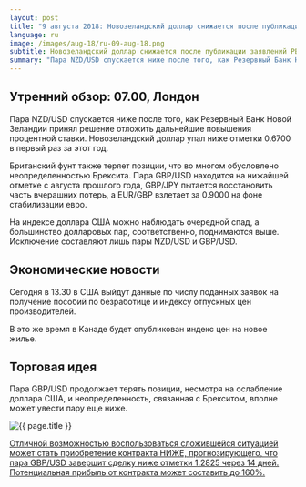 ```yaml
---
layout: post
title: "9 августа 2018: Новозеландский доллар снижается после публикации заявлений РБНЗ"
language: ru
image: /images/aug-18/ru-09-aug-18.png
subtitle: Новозеландский доллар снижается после публикации заявлений РБНЗ
summary: "Пара NZD/USD спускается ниже после того, как Резервный Банк Новой Зеландии принял решение отложить дальнейшие повышения процентной ставки"
---
```

## Утренний обзор: 07.00, Лондон
 
Пара NZD/USD спускается ниже после того, как Резервный Банк Новой Зеландии принял решение отложить дальнейшие повышения процентной ставки. Новозеландский доллар упал ниже отметки 0.6700 в первый раз за этот год.

Британский фунт также теряет позиции, что во многом обусловлено неопределенностью Брексита. Пара GBP/USD находится на нижайшей отметке с августа прошлого года, GBP/JPY пытается восстановить часть вчерашних потерь, а EUR/GBP взлетает за 0.9000 на фоне стабилизации евро.

На индексе доллара США можно наблюдать очередной спад, а большинство долларовых пар, соответственно, поднимаются выше. Исключение составляют лишь пары NZD/USD и GBP/USD.
 
## Экономические новости
 
Сегодня в 13.30 в США выйдут данные по числу поданных заявок на получение пособий по безработице и индексу отпускных цен производителей.

В это же время в Канаде будет опубликован индекс цен на новое жилье.
 
## Торговая идея
 
Пара GBP/USD продолжает терять позиции, несмотря на ослабление доллара США, и неопределенность, связанная с Брекситом, вполне может увести пару еще ниже.

<img src="{{ site.url }}/images/aug-18/ru-09-aug-18.png" alt="{{ page.title }}"  title="{{ page.title }}">

<a href="%LINK%%?currency=USD&market=forex&underlying=frxGBPUSD&formname=higherlower&duration_amount=14&duration_units=d&amount=10&amount_type=stake&expiry_type=duration&barrier=1.2825" target="_blank" rel="noopener noreferrer nofollow">Отличной возможностью воспользоваться сложившейся ситуацией может стать приобретение контракта НИЖЕ, прогнозирующего, что пара GBP/USD завершит сделку ниже отметки 1.2825 через 14 дней. Потенциальная прибыль от контракта может составить до 160%.</a>
